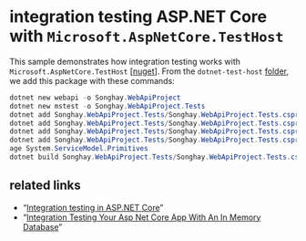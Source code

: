 # integration testing ASP.NET Core with `Microsoft.AspNetCore.TestHost`

This sample demonstrates how integration testing works with `Microsoft.AspNetCore.TestHost` [[nuget](https://www.nuget.org/packages/Microsoft.AspNetCore.TestHost/)]. From the `dotnet-test-host` [folder](../dotnet-test-host), we add this package with these commands:

```ps1
dotnet new webapi -o Songhay.WebApiProject
dotnet new mstest -o Songhay.WebApiProject.Tests
dotnet add Songhay.WebApiProject.Tests/Songhay.WebApiProject.Tests.csproj reference Songhay.WebApiProject/Songhay.WebApiProject.csproj
dotnet add Songhay.WebApiProject.Tests/Songhay.WebApiProject.Tests.csproj package Microsoft.AspNetCore.TestHost
dotnet add Songhay.WebApiProject.Tests/Songhay.WebApiProject.Tests.csproj package Newtonsoft.Json
dotnet add Songhay.WebApiProject.Tests/Songhay.WebApiProject.Tests.csproj pack
age System.ServiceModel.Primitives
dotnet build Songhay.WebApiProject.Tests/Songhay.WebApiProject.Tests.csproj
```

## related links

* “[Integration testing in ASP.NET Core](https://docs.microsoft.com/en-us/aspnet/core/testing/integration-testing)”
* “[Integration Testing Your Asp Net Core App With An In Memory Database](http://www.stefanhendriks.com/2016/04/29/integration-testing-your-dot-net-core-app-with-an-in-memory-database/)”